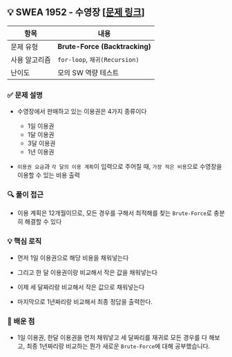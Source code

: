 ## 💡 SWEA 1952 - 수영장 [[문제 링크](https://swexpertacademy.com/main/code/problem/problemDetail.do?contestProbId=AV5PpFQaAQMDFAUq)]

| 항목 | 내용 |
|------|------|
| 문제 유형 | **Brute-Force** **(Backtracking)** |
| 사용 알고리즘 | `for-loop`, `재귀(Recursion)` |
| 난이도 | 모의 SW 역량 테스트 |

### ✅ 문제 설명
- 수영장에서 판매하고 있는 이용권은 4가지 종류이다
	- 1일 이용권
	- 1달 이용권
	- 3달 이용권
	- 1년 이용권

- `이용권 요금`과 `각 달의 이용 계획`이 입력으로 주어질 때, `가장 적은 비용`으로 수영장을 이용할 수 있는 비용 출력

### 🔍 풀이 접근
- 이용 계획은 12개월이므로, 모든 경우를 구해서 최적해를 찾는 `Brute-Force`로 충분히 해결할 수 있다

### 💡 핵심 로직
- 먼저 1일 이용권으로 해당 비용을 채워넣는다

- 그리고 한 달 이용권이랑 비교해서 작은 값을 채워넣는다

- 이제 세 달짜리랑 비교해서 작은 값으로 채워넣는다

- 마지막으로 1년짜리랑 비교해서 최종 정답을 출력한다.

### 📌 배운 점
- 1일 이용권, 한달 이용권을 먼저 채워넣고 세 달짜리를 재귀로 모든 경우를 다 해보고, 최종 1년짜리랑 비교하는 뭔가 새로운 `Brute-Force`에 대해 공부했습니다.